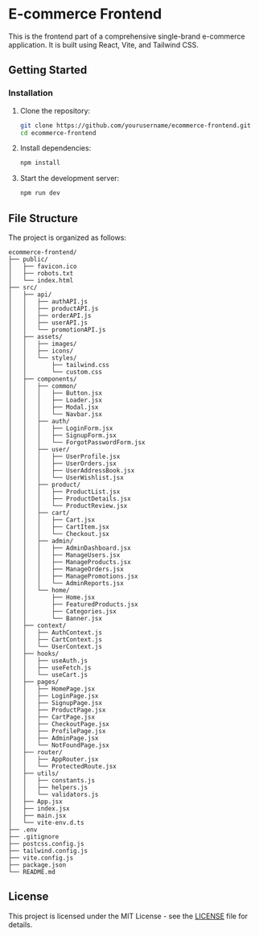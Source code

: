 # E-commerce Frontend

This is the frontend part of a comprehensive single-brand e-commerce application. It is built using React, Vite, and Tailwind CSS.

## Getting Started

### Installation

1. Clone the repository:
   ```bash
   git clone https://github.com/yourusername/ecommerce-frontend.git
   cd ecommerce-frontend
   ```

2. Install dependencies:
   ```bash
   npm install
   ```

3. Start the development server:
   ```bash
   npm run dev
   ```

## File Structure

The project is organized as follows:

```
ecommerce-frontend/
├── public/
│   ├── favicon.ico
│   ├── robots.txt
│   └── index.html
├── src/
│   ├── api/
│   │   ├── authAPI.js
│   │   ├── productAPI.js
│   │   ├── orderAPI.js
│   │   ├── userAPI.js
│   │   └── promotionAPI.js
│   ├── assets/
│   │   ├── images/
│   │   ├── icons/
│   │   └── styles/
│   │       ├── tailwind.css
│   │       └── custom.css
│   ├── components/
│   │   ├── common/
│   │   │   ├── Button.jsx
│   │   │   ├── Loader.jsx
│   │   │   ├── Modal.jsx
│   │   │   └── Navbar.jsx
│   │   ├── auth/
│   │   │   ├── LoginForm.jsx
│   │   │   ├── SignupForm.jsx
│   │   │   └── ForgotPasswordForm.jsx
│   │   ├── user/
│   │   │   ├── UserProfile.jsx
│   │   │   ├── UserOrders.jsx
│   │   │   ├── UserAddressBook.jsx
│   │   │   └── UserWishlist.jsx
│   │   ├── product/
│   │   │   ├── ProductList.jsx
│   │   │   ├── ProductDetails.jsx
│   │   │   └── ProductReview.jsx
│   │   ├── cart/
│   │   │   ├── Cart.jsx
│   │   │   ├── CartItem.jsx
│   │   │   └── Checkout.jsx
│   │   ├── admin/
│   │   │   ├── AdminDashboard.jsx
│   │   │   ├── ManageUsers.jsx
│   │   │   ├── ManageProducts.jsx
│   │   │   ├── ManageOrders.jsx
│   │   │   ├── ManagePromotions.jsx
│   │   │   └── AdminReports.jsx
│   │   └── home/
│   │       ├── Home.jsx
│   │       ├── FeaturedProducts.jsx
│   │       ├── Categories.jsx
│   │       └── Banner.jsx
│   ├── context/
│   │   ├── AuthContext.js
│   │   ├── CartContext.js
│   │   └── UserContext.js
│   ├── hooks/
│   │   ├── useAuth.js
│   │   ├── useFetch.js
│   │   └── useCart.js
│   ├── pages/
│   │   ├── HomePage.jsx
│   │   ├── LoginPage.jsx
│   │   ├── SignupPage.jsx
│   │   ├── ProductPage.jsx
│   │   ├── CartPage.jsx
│   │   ├── CheckoutPage.jsx
│   │   ├── ProfilePage.jsx
│   │   ├── AdminPage.jsx
│   │   └── NotFoundPage.jsx
│   ├── router/
│   │   ├── AppRouter.jsx
│   │   └── ProtectedRoute.jsx
│   ├── utils/
│   │   ├── constants.js
│   │   ├── helpers.js
│   │   └── validators.js
│   ├── App.jsx
│   ├── index.jsx
│   ├── main.jsx
│   └── vite-env.d.ts
├── .env
├── .gitignore
├── postcss.config.js
├── tailwind.config.js
├── vite.config.js
├── package.json
└── README.md
```

## License

This project is licensed under the MIT License - see the [LICENSE](LICENSE) file for details.
